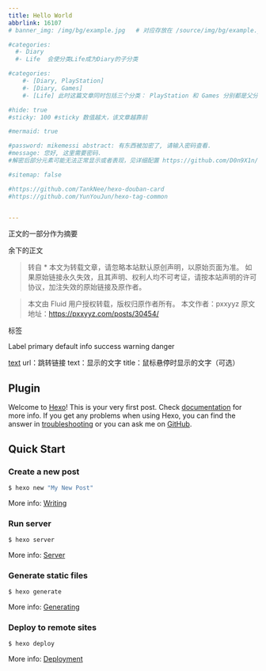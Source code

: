 ```yaml
---
title: Hello World
abbrlink: 16107
# banner_img: /img/bg/example.jpg   # 对应存放在 /source/img/bg/example.jpg

#categories:
  #- Diary
  #- Life  会使分类Life成为Diary的子分类

#categories:
    #- [Diary, PlayStation]
    #- [Diary, Games]
    #- [Life] 此时这篇文章同时包括三个分类： PlayStation 和 Games 分别都是父分类 Diary 的子分类，同时 Life 是一个没有子分类的分类。

#hide: true
#sticky: 100 #sticky 数值越大，该文章越靠前

#mermaid: true

#password: mikemessi abstract: 有东西被加密了, 请输入密码查看.
#message: 您好, 这里需要密码. 
#解密后部分元素可能无法正常显示或者表现，见详细配置 https://github.com/D0n9X1n/hexo-blog-encrypt/blob/master/ReadMe.zh.md

#sitemap: false

#https://github.com/TankNee/hexo-douban-card
#https://github.com/YunYouJun/hexo-tag-common


---
```



正文的一部分作为摘要
<!-- more -->
余下的正文

> 转自 *
> 本文为转载文章，请忽略本站默认原创声明，以原始页面为准。
> 如果原始链接永久失效，且其声明、权利人均不可考证，请按本站声明的许可协议，加注失效的原始链接及原作者。


> 本文由 Fluid 用户授权转载，版权归原作者所有。
> 本文作者：pxxyyz
> 原文地址：https://pxxyyz.com/posts/30454/

<p class="note note-primary">标签</p>

<span class="label label-primary">Label</span>
primary default info success warning danger

<a class="btn" href="url" title="title">text</a>
url：跳转链接
text：显示的文字
title：鼠标悬停时显示的文字（可选）



## Plugin



Welcome to [Hexo](https://hexo.io/)! This is your very first post. Check [documentation](https://hexo.io/docs/) for more info. If you get any problems when using Hexo, you can find the answer in [troubleshooting](https://hexo.io/docs/troubleshooting.html) or you can ask me on [GitHub](https://github.com/hexojs/hexo/issues).

## Quick Start

### Create a new post

``` bash
$ hexo new "My New Post"
```

More info: [Writing](https://hexo.io/docs/writing.html)

### Run server

``` bash
$ hexo server
```

More info: [Server](https://hexo.io/docs/server.html)

### Generate static files

``` bash
$ hexo generate
```

More info: [Generating](https://hexo.io/docs/generating.html)

### Deploy to remote sites

``` bash
$ hexo deploy
```

More info: [Deployment](https://hexo.io/docs/one-command-deployment.html)

